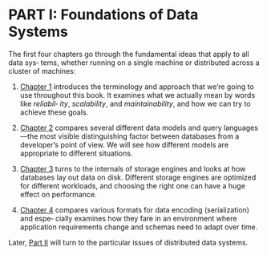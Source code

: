 # PART I: Foundations of Data Systems 

The first four chapters go through the fundamental ideas that apply to all data sys‐ tems, whether running on a single machine or distributed across a cluster of machines:

1. [Chapter 1](ch1.md) introduces the terminology and approach that we’re going to use throughout this book. It examines what we actually mean by words like *reliabil‐ ity*, *scalability*, and *maintainability*, and how we can try to achieve these goals.

2. [Chapter 2](ch2.md) compares several different data models and query languages—the most visible distinguishing factor between databases from a developer’s point of view. We will see how different models are appropriate to different situations.

3. [Chapter 3](ch4.md) turns to the internals of storage engines and looks at how databases lay out data on disk. Different storage engines are optimized for different workloads, and choosing the right one can have a huge effect on performance.

4. [Chapter 4](ch4.md) compares various formats for data encoding (serialization) and espe‐ cially examines how they fare in an environment where application requirements change and schemas need to adapt over time.

Later, [Part II](part-ii.md) will turn to the particular issues of distributed data systems.
